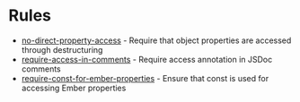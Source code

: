 # Rules
* [no-direct-property-access](no-direct-property-access.md) - Require that object properties are accessed through destructuring
* [require-access-in-comments](require-access-in-comments.md) - Require access annotation in JSDoc comments
* [require-const-for-ember-properties](require-const-for-ember-properties.md) - Ensure that const is used for accessing Ember properties
